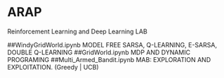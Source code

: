 # ARAP
Reinforcement Learning and Deep Learning LAB


##WindyGridWorld.ipynb MODEL FREE SARSA, Q-LEARNING, E-SARSA, DOUBLE Q-LEARNING
##GridWorld.ipynb MDP AND DYNAMIC PROGRAMING
##Multi_Armed_Bandit.ipynb MAB: EXPLORATION AND EXPLOITATION. (Greedy | UCB)
